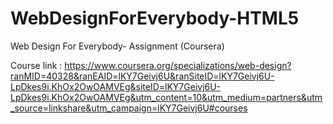 # WebDesignForEverybody-HTML5
Web Design For Everybody- Assignment (Coursera)

Course link : https://www.coursera.org/specializations/web-design?ranMID=40328&ranEAID=lKY7Geivj6U&ranSiteID=lKY7Geivj6U-LpDkes9i.KhOx2OwOAMVEg&siteID=lKY7Geivj6U-LpDkes9i.KhOx2OwOAMVEg&utm_content=10&utm_medium=partners&utm_source=linkshare&utm_campaign=lKY7Geivj6U#courses
